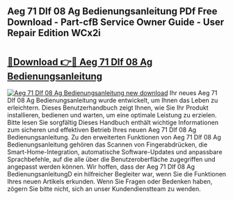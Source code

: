 ## Aeg 71 Dlf 08 Ag Bedienungsanleitung PDf Free Download - Part-cfB Service Owner Guide - User Repair Edition WCx2i

# <h2><a href="http://df5w817.blite.top/?on=Aeg+71+Dlf+08+Ag+Bedienungsanleitung">🔗Download 👉🔴 Aeg 71 Dlf 08 Ag Bedienungsanleitung</a></h2>

[![Aeg 71 Dlf 08 Ag Bedienungsanleitung new download](https://i.imgur.com/lujVjoI.png)](http://df5w817.blite.top/?on=Aeg+71+Dlf+08+Ag+Bedienungsanleitung)
Ihr neues Aeg 71 Dlf 08 Ag Bedienungsanleitung wurde entwickelt, um Ihnen das Leben zu erleichtern. Dieses Benutzerhandbuch zeigt Ihnen, wie Sie Ihr Produkt installieren, bedienen und warten, um eine optimale Leistung zu erzielen. Bitte lesen Sie sorgfältig Dieses Handbuch enthält wichtige Informationen zum sicheren und effektiven Betrieb Ihres neuen Aeg 71 Dlf 08 Ag Bedienungsanleitung. Zu den erweiterten Funktionen von Aeg 71 Dlf 08 Ag Bedienungsanleitung gehören das Scannen von Fingerabdrücken, die Smart-Home-Integration, automatische Software-Updates und anpassbare Sprachbefehle, auf die alle über die Benutzeroberfläche zugegriffen und angepasst werden können. Wir hoffen, dass der Aeg 71 Dlf 08 Ag BedienungsanleitungD ein hilfreicher Begleiter war, wenn Sie die Funktionen Ihres neuen Artikels erkunden. Wenn Sie Fragen oder Bedenken haben, zögern Sie bitte nicht, sich an unser Kundendienstteam zu wenden.
